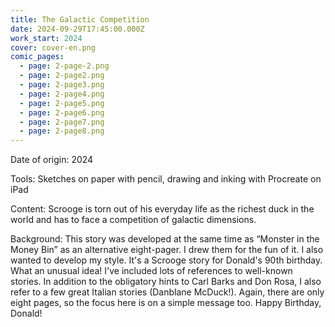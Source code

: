 ```yaml
---
title: The Galactic Competition
date: 2024-09-29T17:45:00.000Z
work_start: 2024
cover: cover-en.png
comic_pages:
  - page: 2-page-2.png
  - page: 2-page2.png
  - page: 2-page3.png
  - page: 2-page4.png
  - page: 2-page5.png
  - page: 2-page6.png
  - page: 2-page7.png
  - page: 2-page8.png
---
```



Date of origin: 2024

Tools: Sketches on paper with pencil, drawing and inking with Procreate on iPad

Content: Scrooge is torn out of his everyday life as the richest duck in the world and has to face a competition of galactic dimensions.

Background: This story was developed at the same time as “Monster in the Money Bin” as an alternative eight-pager. I drew them for the fun of it. I also wanted to develop my style. It's a Scrooge story for Donald's 90th birthday. What an unusual idea! I've included lots of references to well-known stories. In addition to the obligatory hints to Carl Barks and Don Rosa, I also refer to a few great Italian stories (Danblane McDuck!). Again, there are only eight pages, so the focus here is on a simple message too. Happy Birthday, Donald!
